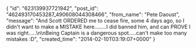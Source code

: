  {
   "id": "623139937721942",
   "post_id": "462493170453287_490608044308466",
   "from_name": "Pete Daoust",
   "message": "And Scott ORDERED me to cease fire, some 4 days ago, so I didn't want to make a MISTAKE here........I did banned him, and can PROVE I was right.....\n\nBeing Captain is a dangerous spot.....can't make too many mistakes :D",
   "created_time": "2014-02-10T03:19:07+0000"
 }
